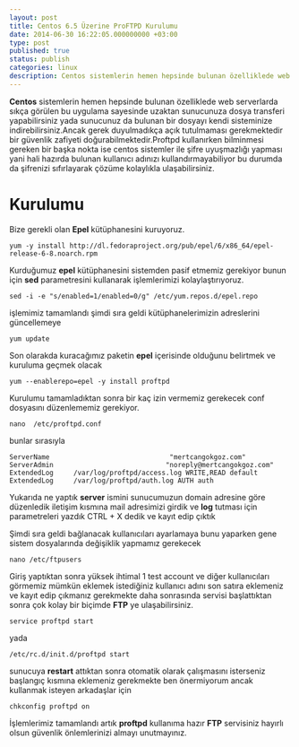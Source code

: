 ```yaml
---
layout: post
title: Centos 6.5 Üzerine ProFTPD Kurulumu
date: 2014-06-30 16:22:05.000000000 +03:00
type: post
published: true
status: publish
categories: linux
description: Centos sistemlerin hemen hepsinde bulunan özelliklede web serverlarda sıkça görülen bu uygulama sayesinde uzaktan sunucunuza dosya
---
```


**Centos** sistemlerin hemen hepsinde bulunan özelliklede web serverlarda sıkça görülen bu uygulama sayesinde uzaktan sunucunuza dosya transferi yapabilirsiniz yada sunucunuz da bulunan bir dosyayı kendi sisteminize indirebilirsiniz.Ancak gerek duyulmadıkça açık tutulmaması gerekmektedir bir güvenlik zafiyeti doğurabilmektedir.Proftpd kullanırken bilminmesi gereken bir başka nokta ise centos sistemler ile şifre uyuşmazlığı yapması yani hali hazırda bulunan kullanıcı adınızı kullandırmayabiliyor bu durumda da şifrenizi sıfırlayarak çözüme kolaylıkla ulaşabilirsiniz.

# Kurulumu

Bize gerekli olan **Epel** kütüphanesini kuruyoruz.

    yum -y install http://dl.fedoraproject.org/pub/epel/6/x86_64/epel-release-6-8.noarch.rpm

Kurduğumuz **epel** kütüphanesini sistemden pasif etmemiz gerekiyor bunun için **sed** parametresini kullanarak işlemlerimizi kolaylaştırıyoruz.

    sed -i -e "s/enabled=1/enabled=0/g" /etc/yum.repos.d/epel.repo

işlemimiz tamamlandı şimdi sıra geldi kütüphanelerimizin adreslerini güncellemeye

    yum update

Son olarakda kuracağımız paketin **epel** içerisinde olduğunu belirtmek ve kuruluma geçmek olacak

    yum --enablerepo=epel -y install proftpd

Kurulumu tamamladıktan sonra bir kaç izin vermemiz gerekecek conf dosyasını düzenlememiz gerekiyor.

    nano  /etc/proftpd.conf

bunlar sırasıyla

    ServerName                              "mertcangokgoz.com"
    ServerAdmin                            "noreply@mertcangokgoz.com"
    ExtendedLog     /var/log/proftpd/access.log WRITE,READ default
    ExtendedLog     /var/log/proftpd/auth.log AUTH auth

Yukarıda ne yaptık **server** ismini sunucumuzun domain adresine göre düzenledik iletişim kısmına mail adresimizi girdik ve **log** tutması için parametreleri yazdık CTRL + X dedik ve kayıt edip çıktık

Şimdi sıra geldi bağlanacak kullanıcıları ayarlamaya bunu yaparken gene sistem dosyalarında değişiklik yapmamız gerekecek

    nano /etc/ftpusers

Giriş yaptıktan sonra yüksek ihtimal 1 test account ve diğer kullanıcıları görmemiz mümkün eklemek istediğiniz kullanıcı adını son satıra eklemeniz ve kayıt edip çıkmanız gerekmekte daha sonrasında servisi başlattıktan sonra çok kolay bir biçimde **FTP** ye ulaşabilirsiniz.

    service proftpd start

yada

    /etc/rc.d/init.d/proftpd start

sunucuya **restart** attıktan sonra otomatik olarak çalışmasını isterseniz başlangıç kısmına eklemeniz gerekmekte ben önermiyorum ancak kullanmak isteyen arkadaşlar için

    chkconfig proftpd on

İşlemlerimiz tamamlandı artık **proftpd** kullanıma hazır **FTP** servisiniz hayırlı olsun güvenlik önlemlerinizi almayı unutmayınız.

